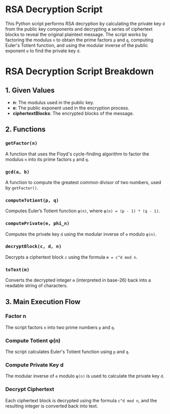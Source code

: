 # RSA Decryption Script

This Python script performs RSA decryption by calculating the private key `d` from the public key components and decrypting a series of ciphertext blocks to reveal the original plaintext message. The script works by factoring the modulus `n` to obtain the prime factors `p` and `q`, computing Euler's Totient function, and using the modular inverse of the public exponent `e` to find the private key `d`.

# RSA Decryption Script Breakdown

## 1. Given Values
- **n**: The modulus used in the public key.
- **e**: The public exponent used in the encryption process.
- **ciphertextBlocks**: The encrypted blocks of the message.

## 2. Functions

### `getFactor(n)`
A function that uses the Floyd's cycle-finding algorithm to factor the modulus `n` into its prime factors `p` and `q`.

### `gcd(a, b)`
A function to compute the greatest common divisor of two numbers, used by `getFactor()`.

### `computeTotient(p, q)`
Computes Euler’s Totient function `φ(n)`, where `φ(n) = (p - 1) * (q - 1)`.

### `computePrivate(e, phi_n)`
Computes the private key `d` using the modular inverse of `e` modulo `φ(n)`.

### `decryptBlock(c, d, n)`
Decrypts a ciphertext block `c` using the formula `m = c^d mod n`.

### `toText(m)`
Converts the decrypted integer `m` (interpreted in base-26) back into a readable string of characters.

## 3. Main Execution Flow

### **Factor n**
The script factors `n` into two prime numbers `p` and `q`.

### **Compute Totient φ(n)**
The script calculates Euler's Totient function using `p` and `q`.

### **Compute Private Key d**
The modular inverse of `e` modulo `φ(n)` is used to calculate the private key `d`.

### **Decrypt Ciphertext**
Each ciphertext block is decrypted using the formula `c^d mod n`, and the resulting integer is converted back into text.
